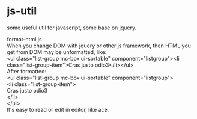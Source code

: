 # js-util
some useful util for javascript, some base on jquery.

format-html.js<br>
  When you change DOM with jquery or other js framework, then HTML you get from DOM may be unformatted, like:<br>
      &lt;ul class=&quot;list-group mc-box ui-sortable&quot; component=&quot;listgroup&quot;&gt;&lt;li class=&quot;list-group-item&quot;&gt;Cras justo odio3&lt;/li&gt;&lt;/ul&gt;<br>
  After formatted:<br>
      &lt;ul class=&quot;list-group mc-box ui-sortable&quot; component=&quot;listgroup&quot;&gt;<br>
        &lt;li class=&quot;list-group-item&quot;&gt;<br>
		      Cras justo odio3<br>
	      &lt;/li&gt;<br>
      &lt;/ul&gt;<br>
  It's easy to read or edit in editor, like ace.

